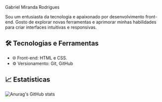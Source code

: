 Gabriel Miranda Rodrigues

Sou um entusiasta da tecnologia e apaixonado por desenvolvimento front-end. Gosto de explorar novas ferramentas e aprimorar minhas habilidades para criar interfaces intuitivas e responsivas.

## 🛠️ Tecnologias e Ferramentas
- 🌐 Front-end: HTML e CSS.
- ⚙️ Versionamento: Git, GitHub

## 📈 Estatísticas
![Anurag's GitHub stats](https://github-readme-stats.vercel.app/api?username=gmrstack&show_icons=true&theme=transparent)
